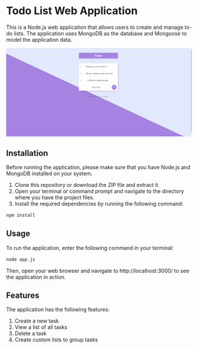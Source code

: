 # Todo List Web Application

This is a Node.js web application that allows users to create and manage to-do lists. The application uses MongoDB as the database and Mongoose to model the application data.

![](toDolist_demo.gif)
## Installation

Before running the application, please make sure that you have Node.js and MongoDB installed on your system.

1. Clone this repository or download the ZIP file and extract it.
2. Open your terminal or command prompt and navigate to the directory where you have the project files.
3. Install the required dependencies by running the following command:

```bash
npm install
```

## Usage
To run the application, enter the following command in your terminal:
```bash
node app.js
```
Then, open your web browser and navigate to http://localhost:3000/ to see the application in action.
## Features
The application has the following features:

1. Create a new task
2. View a list of all tasks
3. Delete a task
4. Create custom lists to group tasks
